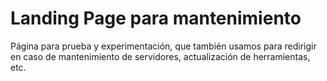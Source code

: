 # Landing Page para mantenimiento

Página para prueba y experimentación, que también usamos para redirigir en caso de mantenimiento de servidores, actualización de herramientas, etc.
